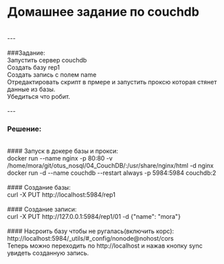 # Домашнее задание по couchdb
<br/>
---
<br/>
<br/>
###Задание: <br/> 
Запустить сервер couchdb <br/>
Создать базу rep1 <br/> 
Создать запись с полем name <br/>
Отредактировать скрипт в прмере и запустить проксю которая стянет данные из базы. <br/> 
Убедиться что робит. <br/>
<br/>
--- 

### Решение: <br/>
<br/>
#### Запуск в докере базы и прокси: <br/>
docker run --name nginx -p 80:80 -v /home/mora/git/otus_nosql/04_CouchDB/:/usr/share/nginx/html -d nginx <br/>
docker run -d --name couchdb --restart always -p 5984:5984 couchdb:2 <br/>
<br/>
#### Создание базы: <br/>
curl -X PUT http://localhost:5984/rep1 <br/>
<br/>
#### Создание записи: <br/>
curl -X PUT http://127.0.0.1:5984/rep1/01 -d  {"name": "mora"} <br/>
<br/>
#### Насроить базу чтобы не ругалась(включить корс):  <br/>
http://localhost:5984/_utils/#_config/nonode@nohost/cors
<br/>
Теперь можно переходить по http://localhost и нажав кнопку sync увидеть созданную запись. 
